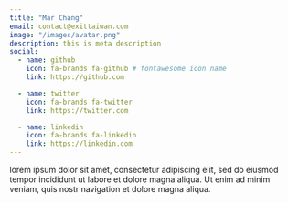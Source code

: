 ```yaml
---
title: "Mar Chang"
email: contact@exittaiwan.com
image: "/images/avatar.png"
description: this is meta description
social:
  - name: github
    icon: fa-brands fa-github # fontawesome icon name
    link: https://github.com 

  - name: twitter
    icon: fa-brands fa-twitter
    link: https://twitter.com

  - name: linkedin
    icon: fa-brands fa-linkedin
    link: https://linkedin.com
---
```


lorem ipsum dolor sit amet, consectetur adipiscing elit, sed do eiusmod tempor incididunt ut labore et dolore magna aliqua. Ut enim ad minim veniam, quis nostr navigation et dolore magna aliqua.